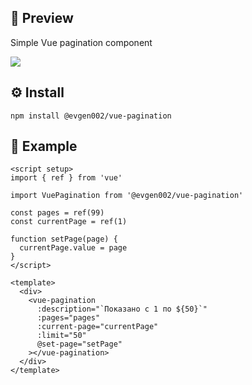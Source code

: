 ## 🔎 Preview

Simple Vue pagination component

<img src="https://ibb.co/FBWjMmD"></img>

## ⚙ Install

```
npm install @evgen002/vue-pagination
```

## 📄 Example
```
<script setup>
import { ref } from 'vue'

import VuePagination from '@evgen002/vue-pagination'

const pages = ref(99)
const currentPage = ref(1)

function setPage(page) {
  currentPage.value = page
}
</script>

<template>
  <div>
    <vue-pagination
      :description="`Показано с 1 по ${50}`"
      :pages="pages"
      :current-page="currentPage"
      :limit="50"
      @set-page="setPage"
    ></vue-pagination>
  </div>
</template>
```